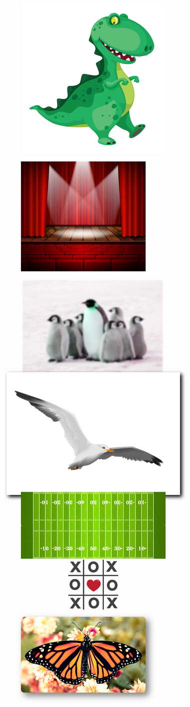 <!DOCTYPE html>
<html lang="en">
<head>
  <meta charset="UTF-8">
  <meta name="viewport" content="width=device-width, initial-scale=1.0">
  <style>
    .container {
      display: flex;
      flex-wrap: wrap;
      gap: 20px;
      padding: 20px;
    }
    .image-box {
      text-align: center;
    }
    .t-rex {
      filter: grayscale(100%) brightness(150%);
      transform: rotate(10deg);
      box-shadow: 0 0 10px #00ff00, 0 0 20px #00ff00;
    }
    .stage {
      filter: sepia(60%) contrast(120%);
      position: relative;
    }
    .stage::after {
      content: '';
      position: absolute;
      top: 0;
      left: 0;
      width: 100%;
      height: 100%;
      background: radial-gradient(circle, transparent 50%, rgba(0, 0, 0, 0.5) 100%);
      pointer-events: none;
    }
    .penguins {
      filter: blur(2px) hue-rotate(90deg);
      border: 5px solid #fff;
    }
    .seagull {
      filter: drop-shadow(5px 5px 5px #000);
      transform: scale(1.2);
      transition: transform 0.3s;
    }
    .football-field {
      position: relative;
      filter: brightness(120%) saturate(150%);
    }
    .football-field img.tic-tac-toe {
      position: absolute;
      top: 50%;
      left: 50%;
      transform: translate(-50%, -50%);
      width: 50%;
      opacity: 0.7;
      filter: hue-rotate(180deg);
    }
    .butterfly {
      filter: contrast(150%) hue-rotate(-30deg);
      box-shadow: 10px 10px 20px rgba(0, 0, 0, 0.5);
      border-radius: 10px;
    }
  </style>
</head>
<body>
  <div class="container">
    <div class="image-box">
      <img src="dinosaur.png" alt="dinosaur.png" class="dinosaur.png">
    </div>
    <div class="image-box">
      <img src="theater_stage.jpg" alt="theater_stage.jpg" class="theater_stage.jpg">
    </div>
    <div class="image-box">
      <img src="penguins.jpg" alt="Penguins" class="penguins">
    </div>
    <div class="image-box">
      <img src="seagull.png" alt="Seagull" class="seagull">
    </div>
    <div class="image-box">
      <img src="football_field.jpg" alt="Football Field" class="football-field">
      <img src="tic-tac-toe.png" alt="Tic Tac Toe" class="tic-tac-toe">
    </div>
    <div class="image-box">
      <img src="butterfly.jpg" alt="Butterfly" class="butterfly">
    </div>
  </div>
</body>
</html>
